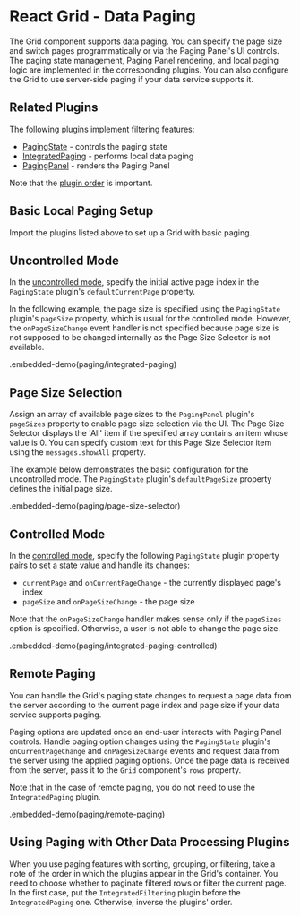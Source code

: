 # React Grid - Data Paging

The Grid component supports data paging. You can specify the page size and switch pages programmatically or via the Paging Panel's UI controls. The paging state management, Paging Panel rendering, and local paging logic are implemented in the corresponding plugins. You can also configure the Grid to use server-side paging if your data service supports it.

## Related Plugins

The following plugins implement filtering features:

- [PagingState](../reference/paging-state.md) - controls the paging state
- [IntegratedPaging](../reference/integrated-paging.md) - performs local data paging
- [PagingPanel](../reference/paging-panel.md) - renders the Paging Panel

Note that the [plugin order](./plugin-overview.md#plugin-order) is important.

## Basic Local Paging Setup

Import the plugins listed above to set up a Grid with basic paging.

## Uncontrolled Mode

In the [uncontrolled mode](controlled-and-uncontrolled-modes.md), specify the initial active page index in the `PagingState` plugin's `defaultCurrentPage` property.

In the following example, the page size is specified using the `PagingState` plugin's `pageSize` property, which is usual for the controlled mode. However, the `onPageSizeChange` event handler is not specified because page size is not supposed to be changed internally as the Page Size Selector is not available.

.embedded-demo(paging/integrated-paging)

## Page Size Selection

Assign an array of available page sizes to the `PagingPanel` plugin's `pageSizes` property to enable page size selection via the UI. The Page Size Selector displays the 'All' item if the specified array contains an item whose value is 0. You can specify custom text for this Page Size Selector item using the `messages.showAll` property.

The example below demonstrates the basic configuration for the uncontrolled mode. The `PagingState` plugin's `defaultPageSize` property defines the initial page size.

.embedded-demo(paging/page-size-selector)

## Controlled Mode

In the [controlled mode](controlled-and-uncontrolled-modes.md), specify the following `PagingState` plugin property pairs to set a state value and handle its changes:

- `currentPage` and `onCurrentPageChange` - the currently displayed page's index
- `pageSize` and `onPageSizeChange` - the page size

Note that the `onPageSizeChange` handler makes sense only if the `pageSizes` option is specified. Otherwise, a user is not able to change the page size.

.embedded-demo(paging/integrated-paging-controlled)

## Remote Paging

You can handle the Grid's paging state changes to request a page data from the server according to the current page index and page size if your data service supports paging.

Paging options are updated once an end-user interacts with Paging Panel controls. Handle paging option changes using the `PagingState` plugin's `onCurrentPageChange` and `onPageSizeChange` events and request data from the server using the applied paging options. Once the page data is received from the server, pass it to the `Grid` component's `rows` property.

Note that in the case of remote paging, you do not need to use the `IntegratedPaging` plugin.

.embedded-demo(paging/remote-paging)

## Using Paging with Other Data Processing Plugins

When you use paging features with sorting, grouping, or filtering, take a note of the order in which the plugins appear in the Grid's container. You need to choose whether to paginate filtered rows or filter the current page. In the first case, put the `IntegratedFiltering` plugin before the `IntegratedPaging` one. Otherwise, inverse the plugins' order.
